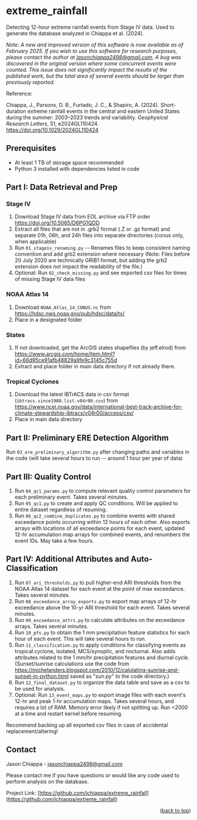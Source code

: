 # extreme_rainfall
  <p>
Detecting 12-hour extreme rainfall events from Stage IV data. Used to generate the database analyzed in Chiappa et al. (2024).

_Note: A new and improved version of this software is now available as of February 2025. If you wish to use this software for research purposes, please contact the author at jasonchiappa2498@gmail.com. A bug was discovered in the original version where some concurrent events were counted. This issue does not significantly impact the results of the published work, but the total area of several events should be larger than previously reported._

Reference:

Chiappa, J., Parsons, D. B., Furtado, J. C., & Shapiro, A. (2024). Short-duration extreme rainfall events in the central and eastern United States during the summer: 2003–2023 trends and variability. _Geophysical Research Letters_, 51, e2024GL110424. https://doi.org/10.1029/2024GL110424

  </p>
</div>

## Prerequisites

* At least 1 TB of storage space recommended
* Python 3 installed with dependencies listed in code


## Part I: Data Retrieval and Prep

### Stage IV

1. Download Stage IV data from EOL archive via FTP order https://doi.org/10.5065/D6PG1QDD
2. Extract all files that are not in .grb2 format (.Z or .gz format) and separate 01h, 06h, and 24h files into separate directories (conus only, when applicable)
3. Run `01_stageiv_renaming.py` -- Renames files to keep consistent naming convention and add grb2 extension where necessary (Note: Files before 20 July 2020 are technically GRIB1 format, but adding the grb2 extension does not impact the readability of the file.)
4. Optional: Run `02_check_missing.py` and see exported csv files for times of missing Stage IV data files

### NOAA Atlas 14

1. Download `NOAA_Atlas_14_CONUS.nc` from https://hdsc.nws.noaa.gov/pub/hdsc/data/tx/
2. Place in a designated folder

### States
1. If not downloaded, get the ArcGIS states shapefiles (by jeff.elrod) from https://www.arcgis.com/home/item.html?id=66d95ce91afb48829a9fe9c3145c755d
2. Extract and place folder in main data directory if not already there.

### Tropical Cyclones
1. Download the latest IBTrACS data in csv format (`ibtracs.since1980.list.v04r00.csv`) from https://www.ncei.noaa.gov/data/international-best-track-archive-for-climate-stewardship-ibtracs/v04r00/access/csv/
2. Place in main data directory


## Part II: Preliminary ERE Detection Algorithm

Run `03_ere_preliminary_algorithm.py` after changing paths and variables in the code (will take several hours to run -- around 1 hour per year of data)


## Part III: Quality Control
1. Run `04_qc1_params.py` to compute relevant quality control parameters for each preliminary event. Takes several minutes.
2. Run `05_qc1.py` to create and apply QC conditions. Will be applied to entire dataset regardless of resuming.
3. Run `06_qc2_combine_duplicates.py` to combine events with shared exceedance points occurring within 12 hours of each other. Also exports arrays with locations of all exceedance points for each event, updated 12-hr accumulation map arrays for combined events, and renumbers the event IDs. May take a few hours.


## Part IV: Additional Attributes and Auto-Classification
1. Run `07_ari_thresholds.py` to pull higher-end ARI thresholds from the NOAA Atlas 14 dataset for each event at the point of max exceedance. Takes several minutes.
2. Run `08_exceedance_array_exports.py` to export map arrays of 12-hr exceedance above the 10-yr ARI threshold for each event. Takes several minutes.
3. Run `09_exceedance_attrs.py` to calculate attributes on the exceedance arrays. Takes several minutes.
4. Run `10_pfs.py` to obtain the 1 mm precipitation feature statistics for each hour of each event. This will take several hours to run.
5. Run `11_classification.py` to apply conditions for classifying events as tropical cyclone, isolated, MCS/synoptic, and nocturnal. Also adds attributes related to the 1 mm/hr precipitation features and diurnal cycle. (Sunset/sunrise calculations use the code from https://michelanders.blogspot.com/2010/12/calulating-sunrise-and-sunset-in-python.html saved as "sun.py" to the code directory.)
6. Run `12_final_dataset.py` to organize the data table and save as a csv to be used for analysis.
7. Optional: Run `13_event_maps.py` to export image files with each event's 12-hr and peak 1-hr accumulation maps. Takes several hours, and requires a lot of RAM. Memory error likely if not splitting up. Run <2000 at a time and restart kernel before resuming.
 
Recommend backing up all exported csv files in case of accidental replacement/altering!


## Contact

Jason Chiappa - jasonchiappa2498@gmail.com

Please contact me if you have questions or would like any code used to perform analysis on the database.

Project Link: [https://github.com/jchiappa/extreme_rainfall](https://github.com/jchiappa/extreme_rainfall)

<p align="right">(<a href="#readme-top">back to top</a>)</p>
